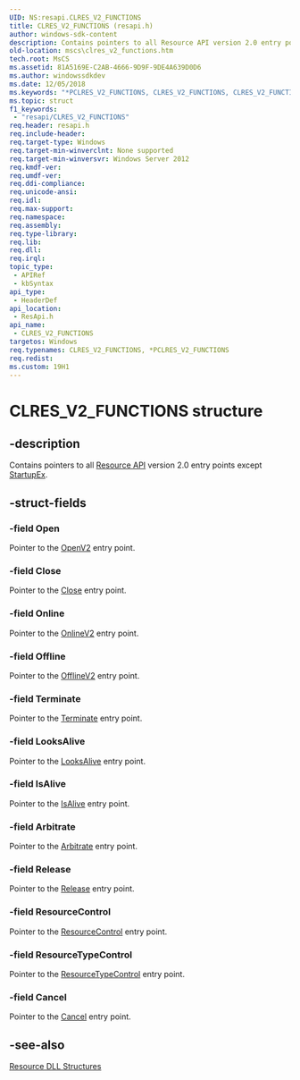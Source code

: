 ```yaml
---
UID: NS:resapi.CLRES_V2_FUNCTIONS
title: CLRES_V2_FUNCTIONS (resapi.h)
author: windows-sdk-content
description: Contains pointers to all Resource API version 2.0 entry points except StartupEx.
old-location: mscs\clres_v2_functions.htm
tech.root: MsCS
ms.assetid: 81A5169E-C2AB-4666-9D9F-9DE4A639D0D6
ms.author: windowssdkdev
ms.date: 12/05/2018
ms.keywords: "*PCLRES_V2_FUNCTIONS, CLRES_V2_FUNCTIONS, CLRES_V2_FUNCTIONS structure [Failover Cluster], PCLRES_V2_FUNCTIONS, PCLRES_V2_FUNCTIONS structure pointer [Failover Cluster], mscs.clres_v2_functions, resapi/CLRES_V2_FUNCTIONS, resapi/PCLRES_V2_FUNCTIONS"
ms.topic: struct
f1_keywords: 
 - "resapi/CLRES_V2_FUNCTIONS"
req.header: resapi.h
req.include-header: 
req.target-type: Windows
req.target-min-winverclnt: None supported
req.target-min-winversvr: Windows Server 2012
req.kmdf-ver: 
req.umdf-ver: 
req.ddi-compliance: 
req.unicode-ansi: 
req.idl: 
req.max-support: 
req.namespace: 
req.assembly: 
req.type-library: 
req.lib: 
req.dll: 
req.irql: 
topic_type:
 - APIRef
 - kbSyntax
api_type:
 - HeaderDef
api_location:
 - ResApi.h
api_name:
 - CLRES_V2_FUNCTIONS
targetos: Windows
req.typenames: CLRES_V2_FUNCTIONS, *PCLRES_V2_FUNCTIONS
req.redist: 
ms.custom: 19H1
---
```


# CLRES_V2_FUNCTIONS structure


## -description


Contains pointers to all <a href="https://docs.microsoft.com/previous-versions/windows/desktop/mscs/resource-api">Resource API</a> version 2.0 entry 
    points except <a href="https://docs.microsoft.com/previous-versions/windows/desktop/api/resapi/nc-resapi-pstartup_ex_routine">StartupEx</a>.


## -struct-fields




### -field Open

Pointer to the <a href="https://docs.microsoft.com/previous-versions/windows/desktop/api/resapi/nc-resapi-popen_v2_routine">OpenV2</a> entry point.


### -field Close

Pointer to the <a href="https://docs.microsoft.com/previous-versions/windows/desktop/api/resapi/nc-resapi-pclose_routine">Close</a> entry point.


### -field Online

Pointer to the <a href="https://docs.microsoft.com/previous-versions/windows/desktop/api/resapi/nc-resapi-ponline_v2_routine">OnlineV2</a> entry point.


### -field Offline

Pointer to the <a href="https://docs.microsoft.com/previous-versions/windows/desktop/api/resapi/nc-resapi-poffline_v2_routine">OfflineV2</a> entry point.


### -field Terminate

Pointer to the <a href="https://docs.microsoft.com/previous-versions/windows/desktop/api/resapi/nc-resapi-pterminate_routine">Terminate</a> entry point.


### -field LooksAlive

Pointer to the <a href="https://docs.microsoft.com/previous-versions/windows/desktop/api/resapi/nc-resapi-plooks_alive_routine">LooksAlive</a> entry point.


### -field IsAlive

Pointer to the <a href="https://docs.microsoft.com/previous-versions/windows/desktop/api/resapi/nc-resapi-pis_alive_routine">IsAlive</a> entry point.


### -field Arbitrate

Pointer to the <a href="https://docs.microsoft.com/previous-versions/windows/desktop/api/resapi/nc-resapi-parbitrate_routine">Arbitrate</a> entry point.


### -field Release

Pointer to the <a href="https://docs.microsoft.com/previous-versions/windows/desktop/api/resapi/nc-resapi-prelease_routine">Release</a> entry point.


### -field ResourceControl

Pointer to the <a href="https://docs.microsoft.com/previous-versions/windows/desktop/api/resapi/nc-resapi-presource_control_routine">ResourceControl</a> entry 
      point.


### -field ResourceTypeControl

Pointer to the <a href="https://docs.microsoft.com/previous-versions/windows/desktop/api/resapi/nc-resapi-presource_type_control_routine">ResourceTypeControl</a> entry 
      point.


### -field Cancel

Pointer to the <a href="https://docs.microsoft.com/previous-versions/windows/desktop/api/resapi/nc-resapi-pcancel_routine">Cancel</a> entry point.


## -see-also




<a href="https://docs.microsoft.com/previous-versions/windows/desktop/mscs/resource-dll-structures">Resource DLL Structures</a>
 

 

